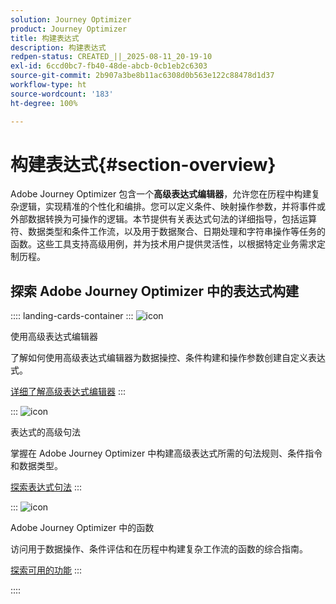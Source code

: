 ```yaml
---
solution: Journey Optimizer
product: Journey Optimizer
title: 构建表达式
description: 构建表达式
redpen-status: CREATED_||_2025-08-11_20-19-10
exl-id: 6ccd0bc7-fb40-48de-abcb-0cb1eb2c6303
source-git-commit: 2b907a3be8b11ac6308d0b563e122c88478d1d37
workflow-type: ht
source-wordcount: '183'
ht-degree: 100%

---
```


# 构建表达式{#section-overview}

Adobe Journey Optimizer 包含一个&#x200B;**高级表达式编辑器**，允许您在历程中构建复杂逻辑，实现精准的个性化和编排。您可以定义条件、映射操作参数，并将事件或外部数据转换为可操作的逻辑。本节提供有关表达式句法的详细指导，包括运算符、数据类型和条件工作流，以及用于数据聚合、日期处理和字符串操作等任务的函数。这些工具支持高级用例，并为技术用户提供灵活性，以根据特定业务需求定制历程。

## 探索 Adobe Journey Optimizer 中的表达式构建

:::: landing-cards-container
:::
![icon](https://cdn.experienceleague.adobe.com/icons/screwdriver-wrench.svg)

使用高级表达式编辑器

了解如何使用高级表达式编辑器为数据操控、条件构建和操作参数创建自定义表达式。

[详细了解高级表达式编辑器](../using/building-journeys/expression/expressionadvanced.md)
:::

:::
![icon](https://cdn.experienceleague.adobe.com/icons/code-branch.svg)

表达式的高级句法

掌握在 Adobe Journey Optimizer 中构建高级表达式所需的句法规则、条件指令和数据类型。

[探索表达式句法](syntax-landing-page.md)
:::

:::
![icon](https://cdn.experienceleague.adobe.com/icons/puzzle-piece.svg)

Adobe Journey Optimizer 中的函数

访问用于数据操作、条件评估和在历程中构建复杂工作流的函数的综合指南。

[探索可用的功能](main-functions-journey-landing-page.md)
:::

::::
